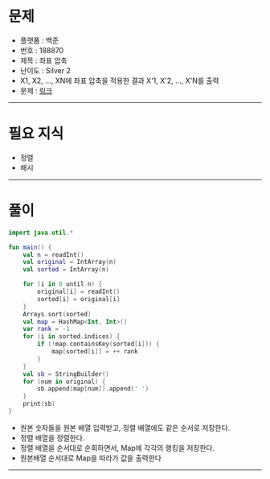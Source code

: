 # 문제
- 플랫폼 : 백준
- 번호 : 188870
- 제목 : 좌표 압축
- 난이도 : Silver 2
- X1, X2, ..., XN에 좌표 압축을 적용한 결과 X'1, X'2, ..., X'N를 출력
- 문제 : <a href="https://www.acmicpc.net/problem/18870" target="_blank">링크</a>

---

# 필요 지식
- 정렬
- 해시

---

# 풀이
```kotlin
import java.util.*

fun main() {
    val n = readInt()
    val original = IntArray(n)
    val sorted = IntArray(n)

    for (i in 0 until n) {
        original[i] = readInt()
        sorted[i] = original[i]
    }
    Arrays.sort(sorted)
    val map = HashMap<Int, Int>()
    var rank = -1
    for (i in sorted.indices) {
        if (!map.containsKey(sorted[i])) {
            map[sorted[i]] = ++ rank
        }
    }
    val sb = StringBuilder()
    for (num in original) {
        sb.append(map[num]).append(' ')
    }
    print(sb)
}
```
- 원본 숫자들을 원본 배열 입력받고, 정렬 배열에도 같은 순서로 저장한다.
- 정렬 배열을 정렬한다.
- 정렬 배열을 순서대로 순회하면서, Map에 각각의 랭킹을 저장한다.
- 원본배열 순서대로 Map을 따라가 값을 출력한다

---
